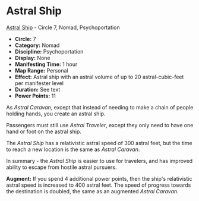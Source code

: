# Astral Ship

[Astral Ship](/Psionics/A/AstralShip.md) - Circle 7, Nomad, Psychoportation

- **Circle:** 7
- **Category:** Nomad
- **Discipline:** Psychoportation
- **Display:** None
- **Manifesting Time:** 1 hour
- **Map Range:** Personal
- **Effect:** Astral ship with an astral volume of up to 20 astral-cubic-feet per manifester level
- **Duration:** See text
- **Power Points:** 11

As *Astral Caravan*, except that instead of needing to make a chain of people holding hands, you create an astral ship.

Passengers must still use *Astral Traveler*, except they only need to have one hand or foot on the astral ship.

The *Astral Ship* has a relativistic astral speed of 300 astral feet, but the time to reach a new location is the same as *Astral Caravan*.

In summary - the *Astral Ship* is easier to use for travelers, and has improved ability to escape from hostile astral pursuers.

**Augment:** If you spend 4 additional power points, then the ship's relativistic astral speed is increased to 400 astral feet. The speed of progress towards the destination is doubled, the same as an augmented *Astral Caravan*.
